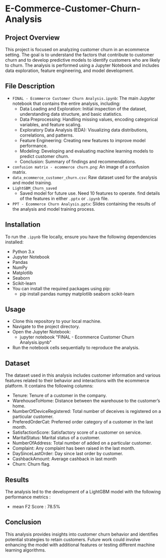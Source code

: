 # E-Commerce-Customer-Churn-Analysis

## Project Overview
This project is focused on analyzing customer churn in an ecommerce setting. The goal is to understand the factors that contribute to customer churn and to develop predictive models to identify customers who are likely to churn. The analysis is performed using a Jupyter Notebook and includes data exploration, feature engineering, and model development.

## File Description
- `FINAL - Ecommerce Customer Churn Analysis.ipynb`: The main Jupyter notebook that contains the entire analysis, including:
  - Data Loading and Exploration: Initial inspection of the dataset, understanding data structure, and basic statistics.
  - Data Preprocessing: Handling missing values, encoding categorical variables, and feature scaling.
  - Exploratory Data Analysis (EDA): Visualizing data distributions, correlations, and patterns.
  - Feature Engineering: Creating new features to improve model performance.
  - Modeling: Developing and evaluating machine learning models to predict customer churn.
  - Conclusion: Summary of findings and recommendations.
- `confusion matrix - ecommerce churn.png`: An image of a confusion matrix.
- `data_ecommerce_customer_churn.csv`: Raw dataset used for the analysis and model training.
- `LightGBM_Churn_saved`
  - Saved model for future use. Need 10 features to operate. find details of the features in either `.pptx` or `.ipynb` file.
- `PPT - Ecommerce Churn Analysis.pptx`: Slides containing the results of the analysis and model training process.

## Installation
To run the `.ipynb` file locally, ensure you have the following dependencies installed:

- Python 3.x
- Jupyter Notebook
- Pandas
- NumPy
- Matplotlib
- Seaborn
- Scikit-learn
- You can install the required packages using pip:
  - pip install pandas numpy matplotlib seaborn scikit-learn

## Usage
- Clone this repository to your local machine.
- Navigate to the project directory.
- Open the Jupyter Notebook:
  - jupyter notebook "FINAL - Ecommerce Customer Churn Analysis.ipynb"
- Run the notebook cells sequentially to reproduce the analysis.

## Dataset
The dataset used in this analysis includes customer information and various features related to their behavior and interactions with the ecommerce platform. It contains the following columns:

- Tenure: Tenure of a customer in the company.
- WarehouseToHome: Distance between the warehouse to the customer’s home.
- NumberOfDeviceRegistered: Total number of deceives is registered on a particular customer.
- PreferedOrderCat: Preferred order category of a customer in the last month.
- SatisfactionScore: Satisfactory score of a customer on service.
- MaritalStatus: Marital status of a customer.
- NumberOfAddress: Total number of added on a particular customer.
- Complaint: Any complaint has been raised in the last month.
- DaySinceLastOrder: Day since last order by customer.
- CashbackAmount: Average cashback in last month
- Churn: Churn flag.

## Results
The analysis led to the development of a LightGBM model with the following performance metrics :

- mean F2 Score : 78.5%

## Conclusion
This analysis provides insights into customer churn behavior and identifies potential strategies to retain customers. Future work could involve enhancing the model with additional features or testing different machine learning algorithms.
